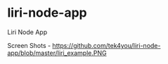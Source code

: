 # liri-node-app
Liri Node App

Screen Shots -
https://github.com/tek4you/liri-node-app/blob/master/liri_example.PNG
